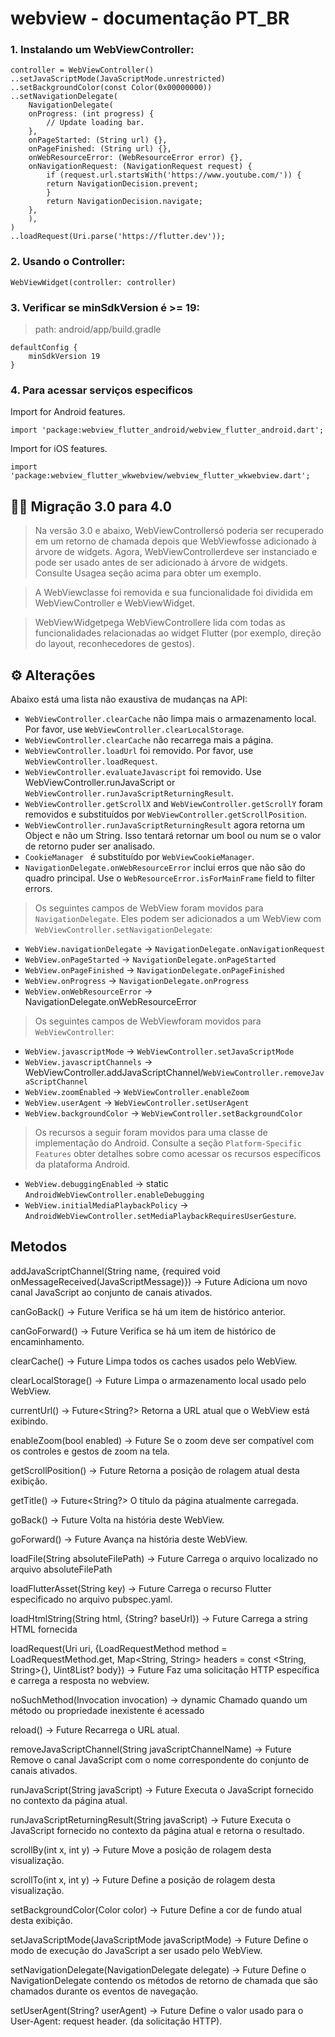 # webview - documentação PT_BR

### 1. Instalando um WebViewController:
```
controller = WebViewController()
..setJavaScriptMode(JavaScriptMode.unrestricted)
..setBackgroundColor(const Color(0x00000000))
..setNavigationDelegate(
    NavigationDelegate(
    onProgress: (int progress) {
        // Update loading bar.
    },
    onPageStarted: (String url) {},
    onPageFinished: (String url) {},
    onWebResourceError: (WebResourceError error) {},
    onNavigationRequest: (NavigationRequest request) {
        if (request.url.startsWith('https://www.youtube.com/')) {
        return NavigationDecision.prevent;
        }
        return NavigationDecision.navigate;
    },
    ),
)
..loadRequest(Uri.parse('https://flutter.dev'));
 ```

### 2. Usando o Controller:
```
WebViewWidget(controller: controller)
```

### 3. Verificar se minSdkVersion é >= 19:

 > path: android/app/build.gradle

```
defaultConfig {
    minSdkVersion 19
} 
```

### 4. Para acessar serviços especificos

Import for Android features.
```
import 'package:webview_flutter_android/webview_flutter_android.dart';
```
Import for iOS features.
```
import 'package:webview_flutter_wkwebview/webview_flutter_wkwebview.dart';
```

## 🤦‍♂️ Migração 3.0 para 4.0

 > Na versão 3.0 e abaixo, WebViewControllersó poderia ser recuperado em um retorno de chamada depois que WebViewfosse adicionado à árvore de widgets. Agora, WebViewControllerdeve ser instanciado e pode ser usado antes de ser adicionado à árvore de widgets. Consulte Usagea seção acima para obter um exemplo.

 > A WebViewclasse foi removida e sua funcionalidade foi dividida em WebViewController e WebViewWidget. 
 
 > WebViewWidgetpega WebViewControllere lida com todas as funcionalidades relacionadas ao widget Flutter (por exemplo, direção do layout, reconhecedores de gestos).
 
## ⚙️ Alterações

Abaixo está uma lista não exaustiva de mudanças na API:

 - ```WebViewController.clearCache``` não limpa mais o armazenamento local. Por favor, use ```WebViewController.clearLocalStorage```.
 - ```WebViewController.clearCache``` não recarrega mais a página.
 - ```WebViewController.loadUrl``` foi removido. Por favor, use ```WebViewController.loadRequest```.
 - ```WebViewController.evaluateJavascript``` foi removido. Use WebViewController.runJavaScript or ```WebViewController.runJavaScriptReturningResult```.
 - ```WebViewController.getScrollX``` and ```WebViewController.getScrollY``` foram removidos e substituídos por ```WebViewController.getScrollPosition```.
 - ```WebViewController.runJavaScriptReturningResult``` agora retorna um Object e não um String.  Isso tentará retornar um bool ou num se o valor de retorno puder ser analisado.
 - ```CookieManager ``` é substituído por ```WebViewCookieManager```.
 - ```NavigationDelegate.onWebResourceError``` inclui erros que não são do quadro principal. Use o ```WebResourceError.isForMainFrame``` field to filter errors.
 
 > Os seguintes campos de WebView foram movidos para ```NavigationDelegate```. Eles podem ser adicionados a um WebView com ```WebViewController.setNavigationDelegate```:


 - ```WebView.navigationDelegate``` -> ```NavigationDelegate.onNavigationRequest```
 - ```WebView.onPageStarted``` -> ```NavigationDelegate.onPageStarted```
 - ```WebView.onPageFinished``` -> ```NavigationDelegate.onPageFinished```
 - ```WebView.onProgress``` -> ```NavigationDelegate.onProgress```
 - ```WebView.onWebResourceError``` -> NavigationDelegate.onWebResourceError


 > Os seguintes campos de WebViewforam movidos para ```WebViewController```:


 - ```WebView.javascriptMode``` -> ```WebViewController.setJavaScriptMode```
 - ```WebView.javascriptChannels``` -> WebViewController.addJavaScriptChannel/```WebViewController.removeJavaScriptChannel```
 - ```WebView.zoomEnabled``` -> ```WebViewController.enableZoom```
 - ```WebView.userAgent``` -> ```WebViewController.setUserAgent```
 - ```WebView.backgroundColor``` -> ```WebViewController.setBackgroundColor```
 > Os recursos a seguir foram movidos para uma classe de implementação do Android. Consulte a seção ```Platform-Specific Features``` obter detalhes sobre como acessar os recursos específicos da plataforma Android.


 - ```WebView.debuggingEnabled``` -> static ```AndroidWebViewController.enableDebugging```
 - ```WebView.initialMediaPlaybackPolicy``` -> ```AndroidWebViewController.setMediaPlaybackRequiresUserGesture```.

## Metodos
addJavaScriptChannel(String name, {required void onMessageReceived(JavaScriptMessage)}) → Future<void>
Adiciona um novo canal JavaScript ao conjunto de canais ativados.

canGoBack() → Future<bool>
Verifica se há um item de histórico anterior.

canGoForward() → Future<bool>
Verifica se há um item de histórico de encaminhamento.

clearCache() → Future<void>
Limpa todos os caches usados ​​pelo WebView.

clearLocalStorage() → Future<void>
Limpa o armazenamento local usado pelo WebView.

currentUrl() → Future<String?>
Retorna a URL atual que o WebView está exibindo.

enableZoom(bool enabled) → Future<void>
Se o zoom deve ser compatível com os controles e gestos de zoom na tela.

getScrollPosition() → Future<Offset>
Retorna a posição de rolagem atual desta exibição.

getTitle() → Future<String?>
O título da página atualmente carregada.

goBack() → Future<void>
Volta na história deste WebView.

goForward() → Future<void>
Avança na história deste WebView.

loadFile(String absoluteFilePath) → Future<void>
Carrega o arquivo localizado no arquivo absoluteFilePath

loadFlutterAsset(String key) → Future<void>
Carrega o recurso Flutter especificado no arquivo pubspec.yaml.

loadHtmlString(String html, {String? baseUrl}) → Future<void>
Carrega a string HTML fornecida

loadRequest(Uri uri, {LoadRequestMethod method = LoadRequestMethod.get, Map<String, String> headers = const <String, String>{}, Uint8List? body}) → Future<void>
Faz uma solicitação HTTP específica e carrega a resposta no webview.

noSuchMethod(Invocation invocation) → dynamic
Chamado quando um método ou propriedade inexistente é acessado

reload() → Future<void>
Recarrega o URL atual.

removeJavaScriptChannel(String javaScriptChannelName) → Future<void>
Remove o canal JavaScript com o nome correspondente do conjunto de canais ativados.

runJavaScript(String javaScript) → Future<void>
Executa o JavaScript fornecido no contexto da página atual.

runJavaScriptReturningResult(String javaScript) → Future<Object>
Executa o JavaScript fornecido no contexto da página atual e retorna o resultado.

scrollBy(int x, int y) → Future<void>
Move a posição de rolagem desta visualização.

scrollTo(int x, int y) → Future<void>
Define a posição de rolagem desta visualização.

setBackgroundColor(Color color) → Future<void>
Define a cor de fundo atual desta exibição.

setJavaScriptMode(JavaScriptMode javaScriptMode) → Future<void>
Define o modo de execução do JavaScript a ser usado pelo WebView.

setNavigationDelegate(NavigationDelegate delegate) → Future<void>
Define o NavigationDelegate contendo os métodos de retorno de chamada que são chamados durante os eventos de navegação.

setUserAgent(String? userAgent) → Future<void>
Define o valor usado para o User-Agent: request header. (da solicitação HTTP).
